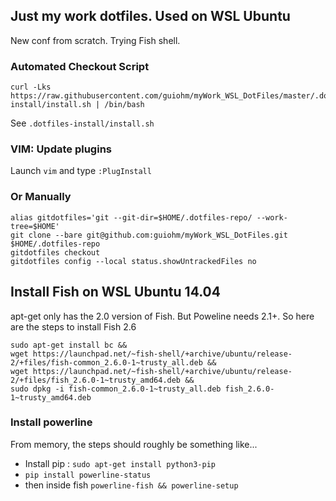 ## Just my work dotfiles. Used on WSL Ubuntu

New conf from scratch. Trying Fish shell.

### Automated Checkout Script

```
curl -Lks https://raw.githubusercontent.com/guiohm/myWork_WSL_DotFiles/master/.dotfiles-install/install.sh | /bin/bash
```

See `.dotfiles-install/install.sh`

### VIM: Update plugins

Launch `vim` and type `:PlugInstall`

### Or Manually

```
alias gitdotfiles='git --git-dir=$HOME/.dotfiles-repo/ --work-tree=$HOME'
git clone --bare git@github.com:guiohm/myWork_WSL_DotFiles.git $HOME/.dotfiles-repo
gitdotfiles checkout
gitdotfiles config --local status.showUntrackedFiles no
```

## Install Fish on WSL Ubuntu 14.04

apt-get only has the 2.0 version of Fish. But Poweline needs 2.1+. So here are the steps to install Fish 2.6
```
sudo apt-get install bc &&
wget https://launchpad.net/~fish-shell/+archive/ubuntu/release-2/+files/fish-common_2.6.0-1~trusty_all.deb &&
wget https://launchpad.net/~fish-shell/+archive/ubuntu/release-2/+files/fish_2.6.0-1~trusty_amd64.deb &&
sudo dpkg -i fish-common_2.6.0-1~trusty_all.deb fish_2.6.0-1~trusty_amd64.deb
```

### Install powerline

From memory, the steps should roughly be something like...
- Install pip : `sudo apt-get install python3-pip`
- `pip install powerline-status`
- then inside fish `powerline-fish && powerline-setup`
